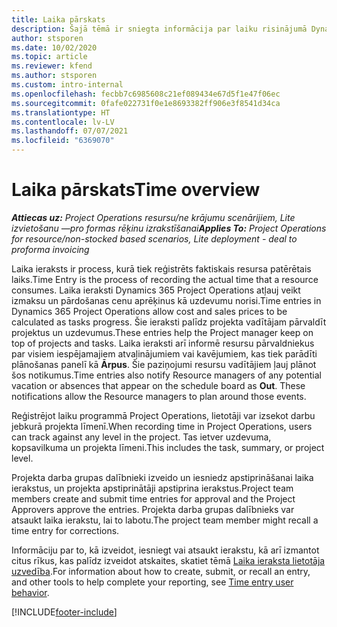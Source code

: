 ```yaml
---
title: Laika pārskats
description: Šajā tēmā ir sniegta informācija par laiku risinājumā Dynamics 365 Project Operations.
author: stsporen
ms.date: 10/02/2020
ms.topic: article
ms.reviewer: kfend
ms.author: stsporen
ms.custom: intro-internal
ms.openlocfilehash: fecbb7c6985608c21ef089434e67d5f1e47f06ec
ms.sourcegitcommit: 0fafe022731f0e1e8693382ff906e3f8541d34ca
ms.translationtype: HT
ms.contentlocale: lv-LV
ms.lasthandoff: 07/07/2021
ms.locfileid: "6369070"
---
```

# <a name="time-overview"></a><span data-ttu-id="0c6f7-103">Laika pārskats</span><span class="sxs-lookup"><span data-stu-id="0c6f7-103">Time overview</span></span>

<span data-ttu-id="0c6f7-104">_**Attiecas uz:** Project Operations resursu/ne krājumu scenārijiem, Lite izvietošanu —pro formas rēķinu izrakstīšanai_</span><span class="sxs-lookup"><span data-stu-id="0c6f7-104">_**Applies To:** Project Operations for resource/non-stocked based scenarios, Lite deployment - deal to proforma invoicing_</span></span>

<span data-ttu-id="0c6f7-105">Laika ieraksts ir process, kurā tiek reģistrēts faktiskais resursa patērētais laiks.</span><span class="sxs-lookup"><span data-stu-id="0c6f7-105">Time Entry is the process of recording the actual time that a resource consumes.</span></span> <span data-ttu-id="0c6f7-106">Laika ieraksti Dynamics 365 Project Operations atļauj veikt izmaksu un pārdošanas cenu aprēķinus kā uzdevumu norisi.</span><span class="sxs-lookup"><span data-stu-id="0c6f7-106">Time entries in Dynamics 365 Project Operations allow cost and sales prices to be calculated as tasks progress.</span></span> <span data-ttu-id="0c6f7-107">Šie ieraksti palīdz projekta vadītājam pārvaldīt projektus un uzdevumus.</span><span class="sxs-lookup"><span data-stu-id="0c6f7-107">These entries help the Project manager keep on top of projects and tasks.</span></span> <span data-ttu-id="0c6f7-108">Laika ieraksti arī informē resursu pārvaldniekus par visiem iespējamajiem atvaļinājumiem vai kavējumiem, kas tiek parādīti plānošanas panelī kā **Ārpus**. Šie paziņojumi resursu vadītājiem ļauj plānot šos notikumus.</span><span class="sxs-lookup"><span data-stu-id="0c6f7-108">Time entries also notify Resource managers of any potential vacation or absences that appear on the schedule board as **Out**. These notifications allow the Resource managers to plan around those events.</span></span>

<span data-ttu-id="0c6f7-109">Reģistrējot laiku programmā Project Operations, lietotāji var izsekot darbu jebkurā projekta līmenī.</span><span class="sxs-lookup"><span data-stu-id="0c6f7-109">When recording time in Project Operations, users can track against any level in the project.</span></span> <span data-ttu-id="0c6f7-110">Tas ietver uzdevuma, kopsavilkuma un projekta līmeni.</span><span class="sxs-lookup"><span data-stu-id="0c6f7-110">This includes the task, summary, or project level.</span></span>

<span data-ttu-id="0c6f7-111">Projekta darba grupas dalībnieki izveido un iesniedz apstiprināšanai laika ierakstus, un projekta apstiprinātāji apstiprina ierakstus.</span><span class="sxs-lookup"><span data-stu-id="0c6f7-111">Project team members create and submit time entries for approval and the Project Approvers approve the entries.</span></span> <span data-ttu-id="0c6f7-112">Projekta darba grupas dalībnieks var atsaukt laika ierakstu, lai to labotu.</span><span class="sxs-lookup"><span data-stu-id="0c6f7-112">The project team member might recall a time entry for corrections.</span></span>

<span data-ttu-id="0c6f7-113">Informāciju par to, kā izveidot, iesniegt vai atsaukt ierakstu, kā arī izmantot citus rīkus, kas palīdz izveidot atskaites, skatiet tēmā [Laika ieraksta lietotāja uzvedība](ui-behavior-time.md).</span><span class="sxs-lookup"><span data-stu-id="0c6f7-113">For information about how to create, submit, or recall an entry, and other tools to help complete your reporting, see [Time entry user behavior](ui-behavior-time.md).</span></span>



[!INCLUDE[footer-include](../includes/footer-banner.md)]